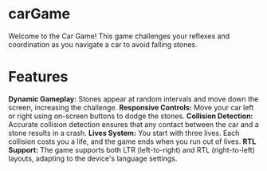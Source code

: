 # carGame
Welcome to the Car Game! This game challenges your reflexes and coordination as you navigate a car to avoid falling stones.

# Features
**Dynamic Gameplay:** Stones appear at random intervals and move down the screen, increasing the challenge.
**Responsive Controls:** Move your car left or right using on-screen buttons to dodge the stones.
**Collision Detection:** Accurate collision detection ensures that any contact between the car and a stone results in a crash.
**Lives System:** You start with three lives. Each collision costs you a life, and the game ends when you run out of lives.
**RTL Support:** The game supports both LTR (left-to-right) and RTL (right-to-left) layouts, adapting to the device's language settings.
